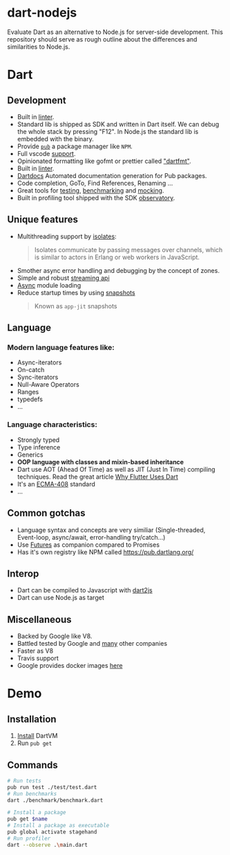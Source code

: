 # dart-nodejs
Evaluate Dart as an alternative to Node.js for server-side development. This repository should serve as rough outline about the differences and similarities to Node.js.

# Dart

## Development

- Built in [linter](https://www.dartlang.org/guides/language/analysis-options).
- Standard lib is shipped as SDK and written in Dart itself. We can debug the whole stack by pressing "F12". In Node.js the standard lib is embedded with the binary.
- Provide [`pub`](https://github.com/dart-lang/pub) a package manager like `NPM`.
- Full vscode [support](https://dartcode.org/).
- Opinionated formatting like gofmt or prettier called ["dartfmt"](https://github.com/dart-lang/dart_style).
- Built in [linter](https://www.dartlang.org/guides/language/analysis-options).
- [Dartdocs](http://www.dartdocs.org/) Automated documentation generation for Pub packages.
- Code completion, GoTo, Find References, Renaming ...
- Great tools for [testing](https://www.dartlang.org/guides/testing), [benchmarking](https://www.dartlang.org/articles/dart-vm/benchmarking) and [mocking](https://github.com/dart-lang/mockito).
- Built in profiling tool shipped with the SDK [observatory](https://dart-lang.github.io/observatory/).

## Unique features

- Multithreading support by [isolates](http://jpryan.me/dartbyexample/examples/isolates/):
  > Isolates communicate by passing messages over channels, which is similar to actors in Erlang or web workers in JavaScript.
- Smother async error handling and debugging by the concept of zones.
- Simple and robust [streaming api](https://www.dartlang.org/tutorials/language/streams) 
- [Async](https://www.dartlang.org/guides/language/language-tour#lazily-loading-a-library) module loading
- Reduce startup times by using [snapshots](https://github.com/dart-lang/sdk/wiki/Snapshots)
  > Known as `app-jit` snapshots

## Language

### Modern language features like:
* Async-iterators
* On-catch
* Sync-iterators
* Null-Aware Operators
* Ranges
* typedefs
* ...

### Language characteristics:
* Strongly typed
* Type inference
* Generics
* __OOP language with classes and mixin-based inheritance__
* Dart use AOT (Ahead Of Time) as well as JIT (Just In Time) compiling techniques. Read the great article [Why Flutter Uses Dart](https://hackernoon.com/why-flutter-uses-dart-dd635a054ebf)
* It's an [ECMA-408](https://www.ecma-international.org/publications/standards/Ecma-408.htm) standard
* ...

## Common gotchas

- Language syntax and concepts are very similiar (Single-threaded, Event-loop, async/await, error-handling try/catch...)
- Use [Futures](https://api.dartlang.org/dev/dart-async/dart-async-library.html) as companion compared to Promises
- Has it's own registry like NPM called https://pub.dartlang.org/

## Interop

- Dart can be compiled to Javascript with [dart2js](https://webdev.dartlang.org/tools/dart2js)
- Dart can use Node.js as target

## Miscellaneous
- Backed by Google like V8.
- Battled tested by Google and [many](https://www.dartlang.org/community/who-uses-dart) other companies
- Faster as V8
- Travis support
- Google provides docker images [here](https://github.com/dart-lang/dart_docker)

# Demo

## Installation

1. [Install](https://www.dartlang.org/install) DartVM
2. Run `pub get`

## Commands

```bash
# Run tests
pub run test ./test/test.dart
# Run benchmarks
dart ./benchmark/benchmark.dart

# Install a package
pub get $name
# Install a package as executable
pub global activate stagehand
# Run profiler
dart --observe .\main.dart
```